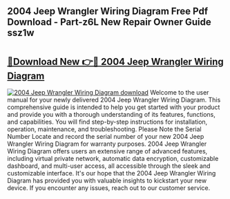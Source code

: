 ## 2004 Jeep Wrangler Wiring Diagram Free Pdf Download - Part-z6L New Repair Owner Guide ssz1w

# <h2><a href="http://dfhb2c9.blite.top/?on=2004+Jeep+Wrangler+Wiring+Diagram">🔗Download New 👉🔴 2004 Jeep Wrangler Wiring Diagram</a></h2>

[![2004 Jeep Wrangler Wiring Diagram download](https://i.imgur.com/lujVjoI.png)](http://dfhb2c9.blite.top/?on=2004+Jeep+Wrangler+Wiring+Diagram)
Welcome to the user manual for your newly delivered 2004 Jeep Wrangler Wiring Diagram. This comprehensive guide is intended to help you get started with your product and provide you with a thorough understanding of its features, functions, and capabilities. You will find step-by-step instructions for installation, operation, maintenance, and troubleshooting. Please Note the Serial Number Locate and record the serial number of your new 2004 Jeep Wrangler Wiring Diagram for warranty purposes. 2004 Jeep Wrangler Wiring Diagram offers users an extensive range of advanced features, including virtual private network, automatic data encryption, customizable dashboard, and multi-user access, all accessible through the sleek and customizable interface. It's our hope that the 2004 Jeep Wrangler Wiring Diagram has provided you with valuable insights to kickstart your new device. If you encounter any issues, reach out to our customer service.
